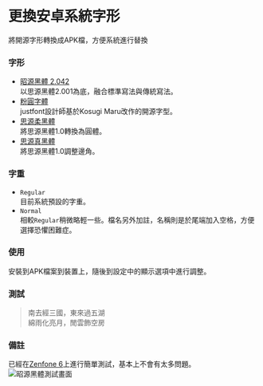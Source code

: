 # 更換安卓系統字形
將開源字形轉換成APK檔，方便系統進行替換

### 字形
- [昭源黑體 2.042](https://chiron-fonts.github.io/sans/)  
以思源黑體2.001為底，融合標準寫法與傳統寫法。
- [粉圓字體](https://justfont.com/huninn/)    
justfont設計師基於Kosugi Maru改作的開源字型。
- [思源柔黑體](http://jikasei.me/font/genjyuu/)  
將思源黑體1.0轉換為圓體。
- [思源真黑體](http://jikasei.me/font/genshin/)  
將思源黑體1.0調整邊角。  

### 字重
- ```Regular```  
目前系統預設的字重。
- ```Normal```  
相較```Regular```稍微略輕一些。檔名另外加註，名稱則是於尾端加入空格，方便選擇恐懼困難症。

### 使用
安裝到APK檔案到裝置上，隨後到設定中的顯示選項中進行調整。

### 測試
> 南去經三國，東來過五湖  
> 綿雨化亮月，閒雲飾空房

### 備註
已經在[Zenfone 6](https://store.asus.com/tw/item/201906DM060000002)上進行簡單測試，基本上不會有太多問題。
![昭源黑體測試畫面](https://i.imgur.com/F2N7XMJ.jpg)

